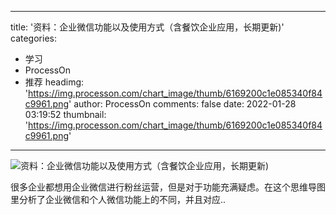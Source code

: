 
---
title: '资料：企业微信功能以及使用方式（含餐饮企业应用，长期更新)'
categories: 
 - 学习
 - ProcessOn
 - 推荐
headimg: 'https://img.processon.com/chart_image/thumb/6169200c1e085340f84c9961.png'
author: ProcessOn
comments: false
date: 2022-01-28 03:19:52
thumbnail: 'https://img.processon.com/chart_image/thumb/6169200c1e085340f84c9961.png'
---

<div>   
<img class="thumb" alt="资料：企业微信功能以及使用方式（含餐饮企业应用，长期更新)" src="https://img.processon.com/chart_image/thumb/6169200c1e085340f84c9961.png" referrerpolicy="no-referrer">
<p>很多企业都想用企业微信进行粉丝运营，但是对于功能充满疑虑。在这个思维导图里分析了企业微信和个人微信功能上的不同，并且对应..</p>  
</div>
            